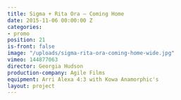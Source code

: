 ```yaml
---
title: Sigma + Rita Ora — Coming Home
date: 2015-11-06 00:00:00 Z
categories:
- promo
position: 21
is-front: false
image: "/uploads/sigma-rita-ora-coming-home-wide.jpg"
vimeo: 144877063
director: Georgia Hudson
production-company: Agile Films
equipment: Arri Alexa 4:3 with Kowa Anamorphic's
layout: project
---
```


